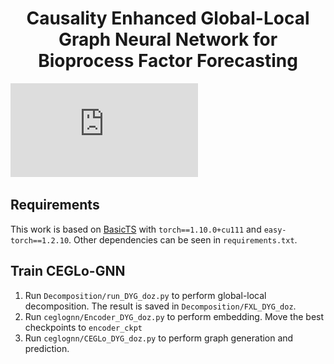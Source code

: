 # <div align="center"> Causality Enhanced Global-Local Graph Neural Network for Bioprocess Factor Forecasting </div>
![image](https://github.com/SunZiYuee/CEGLo-GNN/blob/master/CEGLo-GNN.pdf)
## Requirements
This work is based on [BasicTS](https://github.com/zezhishao/BasicTS) with `torch==1.10.0+cu111` and `easy-torch==1.2.10`. Other dependencies can be seen in `requirements.txt`.
## Train CEGLo-GNN
1. Run `Decomposition/run_DYG_doz.py` to perform global-local decomposition. The result is saved in `Decomposition/FXL_DYG_doz`.
2. Run `ceglognn/Encoder_DYG_doz.py` to perform embedding. Move the best checkpoints to `encoder_ckpt`
4. Run `ceglognn/CEGLo_DYG_doz.py` to perform graph generation and prediction.
